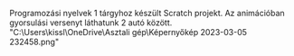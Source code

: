 Programozási nyelvek 1 tárgyhoz készült Scratch projekt. Az animációban gyorsulási versenyt láthatunk 2 autó között.
"C:\Users\kissl\OneDrive\Asztali gép\Képernyőkép 2023-03-05 232458.png"
